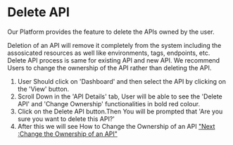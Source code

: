 



# Delete API

Our Platform provides the feature to delete the APIs owned by the user.

Deletion of an API will remove it completely from the system including
the assosicated resources as well like environments, tags, endpoints,
etc. Delete API process is same for existing API and new API. We
recommend Users to change the ownership of the API rather than deleting
the API.

1.  User Should click on \'Dashboard\' and then select the API by
    clicking on the \'View\' button.
2.  Scroll Down in the \'API Details\' tab, User will be able to see the
    \'Delete API\' and \'Change Ownership\' functionalities in bold red
    colour.
3.  Click on the Delete API button.Then You will be prompted that \'Are
    you sure you want to delete this API?\'
4.  After this we will see How to Change the Ownership of an API [\"Next
    :Change the Ownership of an API\"](change_api_ownership)




